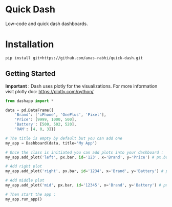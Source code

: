 # Quick Dash 

Low-code and quick dash dashboards.

# Installation

```shell
pip install git+https://github.com/anas-rabhi/quick-dash.git
```

## Getting Started

**Important** : Dash uses plotly for the visualizations. For more information 
visit plotly doc: https://plotly.com/python/

```python
from dashapp import *

data = pd.DataFrame({
    'Brand': ['iPhone', 'OnePlus', 'Pixel'],
    'Price': [9999, 1000, 500],
    'Battery': [500, 502, 520],
    'RAM': [4, 0, 3]})

# The title is empty by default but you can add one
my_app = Dashboard(data, title='My App')

# Once the class is initiated you can add plots into your dashboard :
my_app.add_plot('left', px.bar, id='123', x='Brand', y='Price') # px.bar is the barplot from plotly.

# Add right plot
my_app.add_plot('right', px.bar, id='1234', x='Brand', y='Battery') # px.bar is the barplot from plotly.

# Add middle plot
my_app.add_plot('mid', px.bar, id='12345', x='Brand', y='Battery') # px.bar is the barplot from plotly.

# Then start the app :
my_app.run_app()

```


